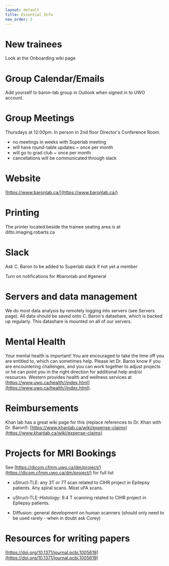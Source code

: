 ```yaml
---
layout: default
title: Essential Info
nav_order: 2
---
```


# New trainees
Look at the Onboarding wiki page

# Group Calendar/Emails
Add yourself to baron-lab group in Outlook when signed in to UWO account.

# Group Meetings 

Thursdays at 12:00pm. In person in 2nd floor Director's Conference Room. 
- no meetings in weeks with Superlab meeting
- will have round-table updates ~ once per month
- will go to grad club ~ once per month
- cancellations will be communicated through slack 

# Website 
[https://www.baronlab.ca/](https://www.baronlab.ca/)

# Printing
The printer located beside the trainee seating area is at ditto.imaging.robarts.ca

# Slack
Ask C. Baron to be added to Superlab slack if not yet a member

Turn on notifications for #baronlab and #general

# Servers and data management
We do most data analysis by remotely logging into servers (see Servers page). All data should be saved onto C. Baron's datashare, which is backed up regularly. This datashare is mounted on all of our servers.

# Mental Health
Your mental health is important! You are encouraged to take the time off you are entitled to, which can sometimes help. Please let Dr. Baron know if you are encountering challenges, and you can work together to adjust projects or he can point you in the right direction for additional help and/or resources. Western provides health and wellness services at [https://www.uwo.ca/health//index.html](https://www.uwo.ca/health//index.html).

# Reimbursements 
Khan lab has a great wiki page for this (replace references to Dr. Khan with Dr. Baron!): [https://www.khanlab.ca/wiki/expense-claims](https://www.khanlab.ca/wiki/expense-claims) 

# Projects for MRI Bookings 

See [https://dicom.cfmm.uwo.ca/dm/project/](https://dicom.cfmm.uwo.ca/dm/project/) for full list 

- uStruct-TLE: any 3T or 7T scan related to CIHR project in Epilepsy patients. Any spiral scans. Most uFA scans. 

- uStruct-TLE-Histology: 9.4 T scanning related to CIHR project in Epilepsy patients. 

- Diffusion: general development on human scanners (should only need to be used rarely - when in doubt ask Corey)

# Resources for writing papers 

[https://doi.org/10.1371/journal.pcbi.1005619](https://doi.org/10.1371/journal.pcbi.1005619) 


